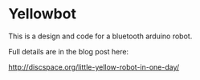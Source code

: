# Yellowbot
This is a design and code for a bluetooth arduino robot.

Full details are in the blog post here:

http://discspace.org/little-yellow-robot-in-one-day/
